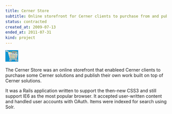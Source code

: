 ```yaml
---
title: Cerner Store
subtitle: Online storefront for Cerner clients to purchase from and publish to
status: contracted
created_at: 2009-07-13
ended_at: 2011-07-31
kind: project
---
```

![Cerner Store logo](./cerner-store.png)

The Cerner Store was an online storefront that enableed Cerner clients to purchase some Cerner solutions and publish their own work built on top of Cerner solutions.

It was a Rails application written to support the then-new CSS3 and still support IE6 as the most popular browser.
It accepted user-written content and handled user accounts with OAuth.
Items were indexed for search using Solr.
